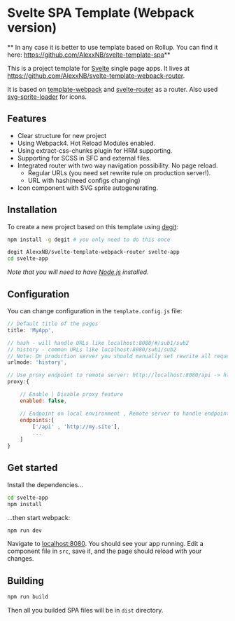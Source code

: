 # Svelte SPA Template (Webpack version)

** In any case it is better to use template based on Rollup. You can find it here: https://github.com/AlexxNB/svelte-template-spa**

This is a project template for [Svelte](https://svelte.technology) single page apps. It lives at https://github.com/AlexxNB/svelte-template-webpack-router.

It is based on [template-webpack](https://github.com/sveltejs/template-webpack) and [svelte-router](https://github.com/jikkai/svelte-router) as a router. Also used [svg-sprite-loader](https://github.com/kisenka/svg-sprite-loader) for icons.

## Features
* Clear structure for new project
* Using Webpack4. Hot Reload Modules enabled.
* Using extract-css-chunks plugin for HRM supporting.
* Supporting for SCSS in SFC and external files.
* Integrated router with two way navigation possibility. No page reload.
    * Regular URLs (you need set rewrite rule on production server!).
    * URL with hash(need configs changing)
* Icon component with SVG sprite autogenerating.

## Installation

To create a new project based on this template using [degit](https://github.com/Rich-Harris/degit):

```bash
npm install -g degit # you only need to do this once

degit AlexxNB/svelte-template-webpack-router svelte-app
cd svelte-app
```

*Note that you will need to have [Node.js](https://nodejs.org) installed.*

## Configuration

You can change configuration in the `template.config.js` file:

```javascript
// Default title of the pages
title: 'MyApp',      

// hash - will handle URLs like localhost:8080/#/sub1/sub2
// history - common URLs like localhost:8080/sub1/sub2 
// Note: On production server you should manually set rewrite all requests to index.html
urlmode: 'history',  

// Use proxy endpoint to remote server: http://localhost:8080/api -> http://my.site/api
proxy:{          

    // Enable | Disable proxy feature
    enabled: false,  

    // Endpoint on local environment , Remote server to handle endpoint                      
    endpoints:[
        ['/api' , 'http://my.site'],     
        ...
    ]    
}
```

## Get started

Install the dependencies...

```bash
cd svelte-app
npm install
```

...then start webpack:

```bash
npm run dev
```

Navigate to [localhost:8080](http://localhost:8080). You should see your app running. Edit a component file in `src`, save it, and the page should reload with your changes.

## Building

```bash
npm run build
```

Then all you builded SPA files will be in `dist` directory.
